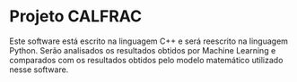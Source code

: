 # Projeto CALFRAC
Este software está escrito na linguagem C++ e será reescrito na linguagem Python. Serão analisados os resultados obtidos por Machine Learning e comparados com os resultados obtidos pelo modelo matemático utilizado nesse software.
